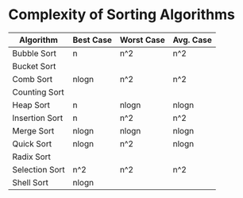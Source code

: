# Complexity of Sorting Algorithms

| Algorithm | Best Case | Worst Case | Avg. Case |
| --------- | --------- | ---------- | --------- | 
| Bubble Sort | n | n^2 | n^2 |
| Bucket Sort |
| Comb Sort | nlogn | n^2 | n^2 |
| Counting Sort |
| Heap Sort | n | nlogn | nlogn |
| Insertion Sort | n | n^2 | n^2 |
| Merge Sort | nlogn | nlogn | nlogn |
| Quick Sort | nlogn | n^2 | nlogn |
| Radix Sort |
| Selection Sort | n^2 | n^2 | n^2 |
| Shell Sort | nlogn | 
